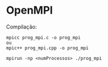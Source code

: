 # OpenMPI

Compilação:

    mpicc prog_mpi.c -o prog_mpi  
    ou 
    mpic++ prog_mpi.cpp -o prog_mpi

    mpirun -np <numProcessos> ./prog_mpi
